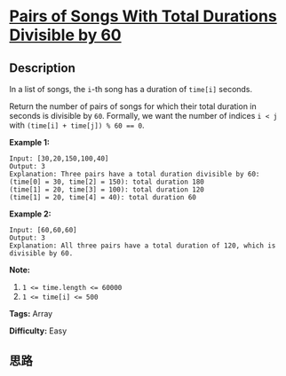 # [Pairs of Songs With Total Durations Divisible by 60][title]

## Description

In a list of songs, the `i`-th song has a duration of `time[i]` seconds.

Return the number of pairs of songs for which their total duration in seconds
is divisible by `60`.  Formally, we want the number of indices `i < j` with
`(time[i] + time[j]) % 60 == 0`.



**Example 1:**
            Input: [30,20,150,100,40]    Output: 3    Explanation: Three pairs have a total duration divisible by 60:    (time[0] = 30, time[2] = 150): total duration 180    (time[1] = 20, time[3] = 100): total duration 120    (time[1] = 20, time[4] = 40): total duration 60    

**Example 2:**
            Input: [60,60,60]    Output: 3    Explanation: All three pairs have a total duration of 120, which is divisible by 60.    



**Note:**

  1. `1 <= time.length <= 60000`
  2. `1 <= time[i] <= 500`


**Tags:** Array

**Difficulty:** Easy

## 思路

[title]: https://leetcode.com/problems/pairs-of-songs-with-total-durations-divisible-by-60
